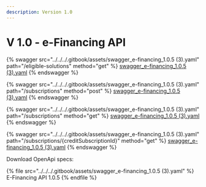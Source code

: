 ```yaml
---
description: Version 1.0
---
```


# V 1.0 - e-Financing API

{% swagger src="../../../.gitbook/assets/swagger_e-financing_1.0.5 (3).yaml" path="/eligible-solutions" method="get" %}
[swagger_e-financing_1.0.5 (3).yaml](<../../../.gitbook/assets/swagger_e-financing_1.0.5 (3).yaml>)
{% endswagger %}

{% swagger src="../../../.gitbook/assets/swagger_e-financing_1.0.5 (3).yaml" path="/subscriptions" method="post" %}
[swagger_e-financing_1.0.5 (3).yaml](<../../../.gitbook/assets/swagger_e-financing_1.0.5 (3).yaml>)
{% endswagger %}

{% swagger src="../../../.gitbook/assets/swagger_e-financing_1.0.5 (3).yaml" path="/subscriptions" method="get" %}
[swagger_e-financing_1.0.5 (3).yaml](<../../../.gitbook/assets/swagger_e-financing_1.0.5 (3).yaml>)
{% endswagger %}

{% swagger src="../../../.gitbook/assets/swagger_e-financing_1.0.5 (3).yaml" path="/subscriptions/{creditSubscriptionId}" method="get" %}
[swagger_e-financing_1.0.5 (3).yaml](<../../../.gitbook/assets/swagger_e-financing_1.0.5 (3).yaml>)
{% endswagger %}

Download OpenApi specs:

{% file src="../../../.gitbook/assets/swagger_e-financing_1.0.5 (3).yaml" %}
E-Financing API 1.0.5
{% endfile %}
